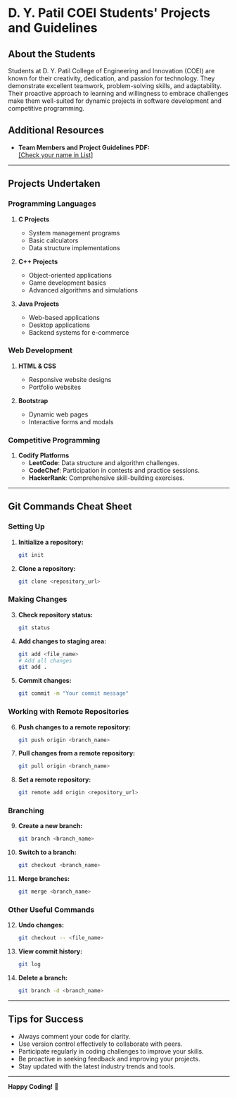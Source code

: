 # D. Y. Patil COEI Students' Projects and Guidelines

## About the Students

Students at D. Y. Patil College of Engineering and Innovation (COEI) are known for their creativity, dedication, and passion for technology. They demonstrate excellent teamwork, problem-solving skills, and adaptability. Their proactive approach to learning and willingness to embrace challenges make them well-suited for dynamic projects in software development and competitive programming.

## Additional Resources

- **Team Members and Project Guidelines PDF:**  
    <a href="https://drive.google.com/file/d/1cSxpJSVcxCUac94TaTGKdpgFY_F9Uyc8/view?usp=drive_link" target="_blank">[Check your name in List]</a>


---

## Projects Undertaken

### Programming Languages

1. **C Projects**
   - System management programs
   - Basic calculators
   - Data structure implementations

2. **C++ Projects**
   - Object-oriented applications
   - Game development basics
   - Advanced algorithms and simulations

3. **Java Projects**
   - Web-based applications
   - Desktop applications
   - Backend systems for e-commerce

### Web Development

1. **HTML & CSS**
   - Responsive website designs
   - Portfolio websites

2. **Bootstrap**
   - Dynamic web pages
   - Interactive forms and modals

### Competitive Programming

1. **Codify Platforms**
   - **LeetCode**: Data structure and algorithm challenges.
   - **CodeChef**: Participation in contests and practice sessions.
   - **HackerRank**: Comprehensive skill-building exercises.

---

## Git Commands Cheat Sheet

### Setting Up
1. **Initialize a repository:**
   ```bash
   git init
   ```

2. **Clone a repository:**
   ```bash
   git clone <repository_url>
   ```

### Making Changes
3. **Check repository status:**
   ```bash
   git status
   ```

4. **Add changes to staging area:**
   ```bash
   git add <file_name>
   # Add all changes
   git add .
   ```

5. **Commit changes:**
   ```bash
   git commit -m "Your commit message"
   ```

### Working with Remote Repositories
6. **Push changes to a remote repository:**
   ```bash
   git push origin <branch_name>
   ```

7. **Pull changes from a remote repository:**
   ```bash
   git pull origin <branch_name>
   ```

8. **Set a remote repository:**
   ```bash
   git remote add origin <repository_url>
   ```

### Branching
9. **Create a new branch:**
   ```bash
   git branch <branch_name>
   ```

10. **Switch to a branch:**
    ```bash
    git checkout <branch_name>
    ```

11. **Merge branches:**
    ```bash
    git merge <branch_name>
    ```

### Other Useful Commands
12. **Undo changes:**
    ```bash
    git checkout -- <file_name>
    ```

13. **View commit history:**
    ```bash
    git log
    ```

14. **Delete a branch:**
    ```bash
    git branch -d <branch_name>
    ```

---

## Tips for Success
- Always comment your code for clarity.
- Use version control effectively to collaborate with peers.
- Participate regularly in coding challenges to improve your skills.
- Be proactive in seeking feedback and improving your projects.
- Stay updated with the latest industry trends and tools.

---

**Happy Coding!** 🚀
